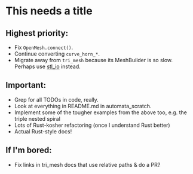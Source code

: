 # This needs a title

## Highest priority:

- Fix `OpenMesh.connect()`.
- Continue converting `curve_horn_*`.
- Migrate away from `tri_mesh` because its MeshBuilder is so slow.
  Perhaps use [stl_io](https://docs.rs/stl_io/0.4.2/stl_io/) instead.

## Important:

- Grep for all TODOs in code, really.
- Look at everything in README.md in automata_scratch.
- Implement some of the tougher examples from the above too, e.g. the
  triple nested spiral
- Lots of Rust-kosher refactoring (once I understand Rust better)
- Actual Rust-style docs!

## If I'm bored:

- Fix links in tri_mesh docs that use relative paths & do a PR?
